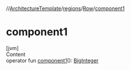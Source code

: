 //[ArchitectureTemplate](../../index.md)/[regions](../index.md)/[Row](index.md)/[component1](component1.md)



# component1  
[jvm]  
Content  
operator fun [component1](component1.md)(): [BigInteger](https://docs.oracle.com/javase/8/docs/api/java/math/BigInteger.html)  



